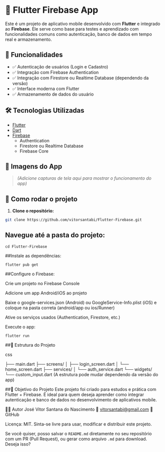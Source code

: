 # 📱 Flutter Firebase App

Este é um projeto de aplicativo mobile desenvolvido com **Flutter** e integrado ao **Firebase**. Ele serve como base para testes e aprendizado com funcionalidades comuns como autenticação, banco de dados em tempo real e armazenamento.

## 🚀 Funcionalidades

- ✅ Autenticação de usuários (Login e Cadastro)
- ✅ Integração com Firebase Authentication
- ✅ Integração com Firestore ou Realtime Database (dependendo da versão)
- ✅ Interface moderna com Flutter
- ✅ Armazenamento de dados do usuário

## 🛠️ Tecnologias Utilizadas

- [Flutter](https://flutter.dev/)
- [Dart](https://dart.dev/)
- [Firebase](https://firebase.google.com/)
  - Authentication
  - Firestore ou Realtime Database
  - Firebase Core

## 📸 Imagens do App

> *(Adicione capturas de tela aqui para mostrar o funcionamento do app)*

## 🔧 Como rodar o projeto

1. **Clone o repositório:**

```bash
git clone https://github.com/vitorsantabi/Flutter-Firebase.git
```
## Navegue até a pasta do projeto:

```
cd Flutter-Firebase
```
##Instale as dependências:

```
flutter pub get
```
##Configure o Firebase:

Crie um projeto no Firebase Console

Adicione um app Android/iOS ao projeto

Baixe o google-services.json (Android) ou GoogleService-Info.plist (iOS) e coloque na pasta correta (android/app ou ios/Runner)

Ative os serviços usados (Authentication, Firestore, etc.)

Execute o app:
```
flutter run
```
##📂 Estrutura do Projeto

css

├── main.dart
├── screens/
│   ├── login_screen.dart
│   └── home_screen.dart
├── services/
│   └── auth_service.dart
└── widgets/
    └── custom_input.dart
(A estrutura pode mudar dependendo da versão do app)

##🧠 Objetivo do Projeto
Este projeto foi criado para estudos e prática com Flutter + Firebase. É ideal para quem deseja aprender como integrar autenticação e banco de dados no desenvolvimento de aplicativos mobile.

🙋‍♂️ Autor
José Vitor Santana do Nascimento
📧 vitorsantabi@gmail.com
🔗 GitHub

Licença: MIT.
Sinta-se livre para usar, modificar e distribuir este projeto.


Se você quiser, posso salvar o `README.md` diretamente no seu repositório com um PR (Pull Request), ou gerar como arquivo `.md` para download. Deseja isso?









